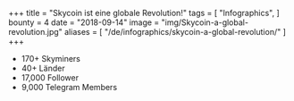 +++
title = "Skycoin ist eine globale Revolution!"
tags = [
    "Infographics",
]
bounty = 4
date = "2018-09-14"
image = "img/Skycoin-a-global-revolution.jpg"
aliases = [
	"/de/infographics/skycoin-a-global-revolution/"
]
+++

* 170+ Skyminers
* 40+ Länder
* 17,000 Follower
* 9,000 Telegram Members
